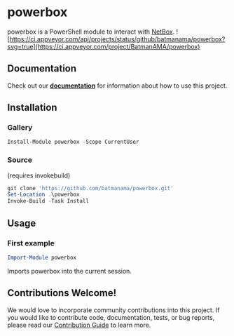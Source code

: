 # powerbox

powerbox is a PowerShell module to interact with [NetBox](https://github.com/digitalocean/netbox).
![https://ci.appveyor.com/api/projects/status/github/batmanama/powerbox?svg=true](https://ci.appveyor.com/project/BatmanAMA/powerbox)

## Documentation

Check out our **[documentation](https://github.com/batmanama/powerbox/tree/master/docs/en-US/powerbox.md)** for information about how to use this project.

## Installation

### Gallery

```powershell
Install-Module powerbox -Scope CurrentUser
```

### Source
(requires invokebuild)
```powershell
git clone 'https://github.com/batmanama/powerbox.git'
Set-Location .\powerbox
Invoke-Build -Task Install
```

## Usage

### First example

```powershell
Import-Module powerbox
```

Imports powerbox into the current session.

## Contributions Welcome!

We would love to incorporate community contributions into this project.  If you would like to
contribute code, documentation, tests, or bug reports, please read our [Contribution Guide](https://github.com/batmanama/powerbox/tree/master/docs/CONTRIBUTING.md) to learn more.


